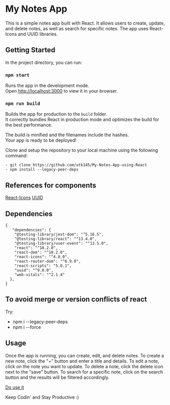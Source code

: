 # My Notes App

This is a simple notes app built with React. It allows users to create, update, and delete notes, as well as search for specific notes. The app uses React-Icons and UUID libraries. 

## Getting Started

In the project directory, you can run:

### `npm start`

Runs the app in the development mode.\
Open [http://localhost:3000](http://localhost:3000) to view it in your browser.


### `npm run build`

Builds the app for production to the `build` folder.\
It correctly bundles React in production mode and optimizes the build for the best performance.

The build is minified and the filenames include the hashes.\
Your app is ready to be deployed!


Clone and setup the repository to your local machine using the following command:

    - git clone https://github.com/utk145/My-Notes-App-using-React
    - npm install --legacy-peer-deps
 
## References for components
[React-Icons](https://react-icons.github.io/react-icons)
[UUID](https://www.npmjs.com/package/uuid)

## Dependencies

```
{
   "dependencies": {
    "@testing-library/jest-dom": "^5.16.5",
    "@testing-library/react": "^13.4.0",
    "@testing-library/user-event": "^13.5.0",
    "react": "^18.2.0",
    "react-dom": "^18.2.0",
    "react-icons": "^4.8.0",
    "react-router-dom": "^6.9.0",
    "react-scripts": "5.0.1",
    "uuid": "^9.0.0",
    "web-vitals": "^2.1.4"
  },
}

```

## To avoid merge or version conflicts of react 

Try:

- npm i --legacy-peer-deps
- npm i --force


## Usage

Once the app is running, you can create, edit, and delete notes. To create a new note, click the "+" button and enter a title and details. To edit a note, click on the note you want to update. To delete a note, click the delete icon next to the "save" button. To search for a specific note, click on the search button and the results will be filtered accordingly.


[Do use it](https://utproj-mynotes-react-67y.pages.dev/)



Keep Codin' and Stay Productive :)
